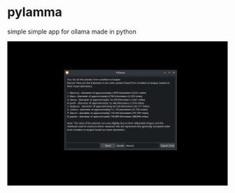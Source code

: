 # pylamma
simple simple app for ollama made in python

![alt text](https://github.com/4rki0zi/pylamma/blob/main/Screenshot_20240615_161548.png)
